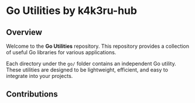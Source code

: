 # Go Utilities by k4k3ru-hub

## Overview
Welcome to the **Go Utilities** repository.
This repository provides a collection of useful Go libraries for various applications.

Each directory under the `go/` folder contains an independent Go utility. These utilities are designed to be lightweight, efficient, and easy to integrate into your projects.





## Contributions


